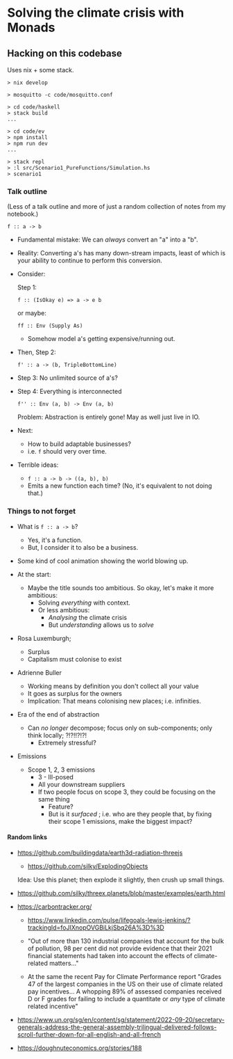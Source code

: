 # Solving the climate crisis with Monads

## Hacking on this codebase

Uses nix + some stack.

```
> nix develop

> mosquitto -c code/mosquitto.conf

> cd code/haskell
> stack build
...

> cd code/ev
> npm install
> npm run dev
...

> stack repl
> :l src/Scenario1_PureFunctions/Simulation.hs
> scenario1

```



### Talk outline

(Less of a talk outline and more of just a random collection of notes from my
 notebook.)

```
f :: a -> b
```

- Fundamental mistake: We can _always_ convert an "a" into a "b".

- Reality: Converting a's has many down-stream impacts, least of which is your
  ability to continue to perform this conversion.

- Consider:

  Step 1:

  ```
  f :: (IsOkay e) => a -> e b
  ```

  or maybe:

  ```
  ff :: Env (Supply As)
  ```

  - Somehow model a's getting expensive/running out.

- Then, Step 2:

  ```
  f' :: a -> (b, TripleBottomLine)
  ```

- Step 3: No unlimited source of a's?
- Step 4: Everything is interconnected

  ```
  f'' :: Env (a, b) -> Env (a, b)
  ```

  Problem: Abstraction is entirely gone! May as well just live in IO.

- Next:
  - How to build adaptable businesses?
  - i.e. `f` should very over time.

- Terrible ideas:
  - `f :: a -> b -> ((a, b), b)`
  - Emits a new function each time? (No, it's equivalent to not doing that.)

### Things to not forget

- What is `f :: a -> b`?
  - Yes, it's a function.
  - But, I consider it to also be a business.

- Some kind of cool animation showing the world blowing up.
- At the start:
  - Maybe the title sounds too ambitious. So okay, let's make it more
  ambitious:
    - Solving _everything_ with context.
    - Or less ambitious:
      - _Analysing_ the climate crisis
      - But _understanding_ allows us to _solve_

- Rosa Luxemburgh;
  - Surplus
  - Capitalism must colonise to exist

- Adrienne Buller
  - Working means by definition you don't collect all your value
  - It goes as surplus for the owners
  - Implication: That means colonising new places; i.e. infinities.

- Era of the end of abstraction
  - Can _no longer_ decompose; focus only on sub-components; only think
  locally; ?!?!!?!?!
    - Extremely stressful?

- Emissions
  - Scope 1, 2, 3 emissions
    - 3 - Ill-posed
    - All your downstream suppliers
    - If two people focus on scope 3, they could be focusing on the same thing
      - Feature?
      - But is it _surfaced_ ; i.e. who are they people that, by fixing their
        scope 1 emissions, make the biggest impact?


#### Random links

- <https://github.com/buildingdata/earth3d-radiation-threejs>
  - <https://github.com/silky/ExplodingObjects>

  Idea: Use this planet; then explode it slightly, then crush up small things.

- <https://github.com/silky/threex.planets/blob/master/examples/earth.html>

- <https://carbontracker.org/>
  - <https://www.linkedin.com/pulse/lifegoals-lewis-jenkins/?trackingId=foJIXnopOVGBiLkjSbq26A%3D%3D>
  - "Out of more than 130 industrial companies that account for the bulk of pollution, 98 per cent did not provide evidence that their 2021 financial statements had taken into account the effects of climate-related matters..."

  - At the same the recent Pay for Climate Performance report "Grades 47 of the largest companies in the US on their use of climate related pay incentives... A whopping 89% of assessed companies received D or F grades for failing to include a quantitate or *any* type of climate related incentive"

- <https://www.un.org/sg/en/content/sg/statement/2022-09-20/secretary-generals-address-the-general-assembly-trilingual-delivered-follows-scroll-further-down-for-all-english-and-all-french>

- <https://doughnuteconomics.org/stories/188>
